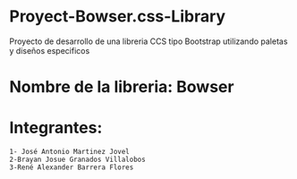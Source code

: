# Proyect-Bowser.css-Library
Proyecto de desarrollo de una libreria CCS tipo Bootstrap utilizando paletas y diseños especificos 

# Nombre de la libreria: Bowser

# Integrantes:

    1- José Antonio Martinez Jovel
    2-Brayan Josue Granados Villalobos
    3-René Alexander Barrera Flores
